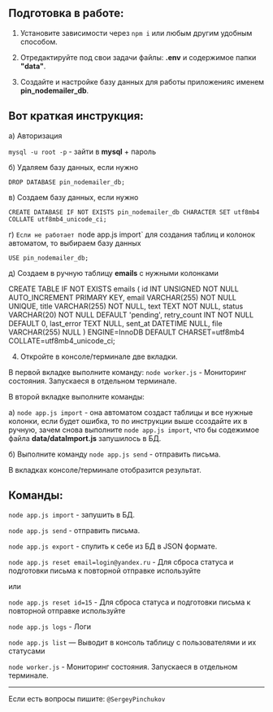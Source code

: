
## Подготовка в работе:

1) Установите зависимости через `npm i`  или любым другим удобным способом.

2) Отредактируйте под свои задачи файлы: **.env** и содержимое папки **"data"**.

3) Создайте и настройке базу данных для работы приложенияс именем **pin_nodemailer_db**.


## Вот краткая инструкция:

а) Авторизация

`mysql -u root -p` - зайти в **mysql** + пароль

б) Удаляем базу данных, если нужно

`DROP DATABASE pin_nodemailer_db;`

в) Создаем базу данных, если нужно

`CREATE DATABASE IF NOT EXISTS pin_nodemailer_db CHARACTER SET utf8mb4 COLLATE utf8mb4_unicode_ci;`

г) `Если не работает `node app.js import` для создания таблиц и колонок автоматом, то выбираем базу данных

`USE pin_nodemailer_db;`

д) Cоздаем в ручную таблицу **emails** с нужными колонками

CREATE TABLE IF NOT EXISTS emails (
  id INT UNSIGNED NOT NULL AUTO_INCREMENT PRIMARY KEY,
  email VARCHAR(255) NOT NULL UNIQUE,
  title VARCHAR(255) NOT NULL,
  text TEXT NOT NULL,
  status VARCHAR(20) NOT NULL DEFAULT 'pending',
  retry_count INT NOT NULL DEFAULT 0,
  last_error TEXT NULL,
  sent_at DATETIME NULL,
  file VARCHAR(255) NULL
) ENGINE=InnoDB DEFAULT CHARSET=utf8mb4 COLLATE=utf8mb4_unicode_ci;


4) Откройте в консоле/терминале две вкладки.

В первой вкладке выполните команду: `node worker.js` - Мониторинг состояния. Запускаеся в отдельном терминале.

В второй вкладке выполните команды:

 а) `node app.js import` - она автоматом создаст таблицы и все нужные колонки, если будет ошибка, то по инструкции выше ссоздайте их в ручную, зачем снова выполните `node app.js import`, что бы содежимое файла **data/dataImport.js** запушилось в БД.

 б) Выполните команду `node app.js send` - отправить письма.

 В вкладках консоле/терминале отобразится результат.


## Команды:

`node app.js import` - запушить в БД.

`node app.js send` - отправить письма.

`node app.js export` - спулить к себе из БД в JSON формате.

`node app.js reset email=login@yandex.ru` - Для сброса статуса и подготовки письма к повторной отправке используйте

или

`node app.js reset id=15` - Для сброса статуса и подготовки письма к повторной отправке используйте

`node app.js logs` - Логи

`node app.js list` — Выводит в консоль таблицу с пользователями и их статусами

`node worker.js` - Мониторинг состояния. Запускаеся в отдельном терминале.


---
Если есть вопросы пишите: `@SergeyPinchukov`

